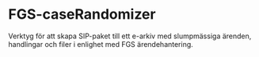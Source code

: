 # FGS-caseRandomizer
Verktyg för att skapa SIP-paket till ett e-arkiv med slumpmässiga ärenden, handlingar och filer i enlighet med FGS ärendehantering.
